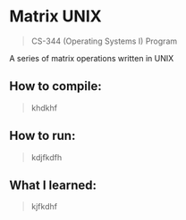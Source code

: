 # Matrix UNIX

> CS-344 (Operating Systems I) Program

A series of matrix operations written in UNIX

## How to compile:
> khdkhf

## How to run:
> kdjfkdfh

## What I learned:
> kjfkdhf
